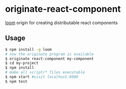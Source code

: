 originate-react-component
=========================

[loom][1] origin for creating distributable react components

Usage
-----

```sh
$ npm install -g loom
# now the originate program is available
$ originate react-component my-component
$ cd my-project
$ npm install
# make all script/* files executable
$ npm start #visit localhost:8080
$ npm test
```

  [1]:https://github.com/rpflorence/loom

